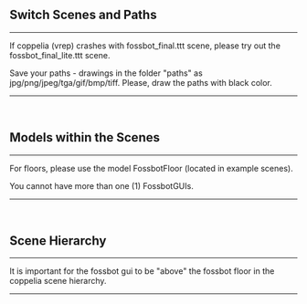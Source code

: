 ## Switch Scenes and Paths
***

If coppelia (vrep) crashes with fossbot_final.ttt scene, please try out the fossbot_final_lite.ttt scene.

Save your paths - drawings in the folder "paths" as jpg/png/jpeg/tga/gif/bmp/tiff.
Please, draw the paths with black color.
***
<br/>

## Models within the Scenes
***
For floors, please use the model FossbotFloor (located in example scenes).

You cannot have more than one (1) FossbotGUIs.
***
<br/>

## Scene Hierarchy
***
It is important for the fossbot gui to be "above" the fossbot floor in the coppelia scene hierarchy.
***